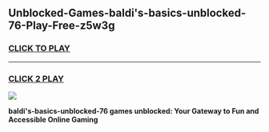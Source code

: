 
## Unblocked-Games-baldi's-basics-unblocked-76-Play-Free-z5w3g
<h3>
<a href="https://premium76.site?title=baldi's-basics-unblocked-76&ref=19M">CLICK TO PLAY</a></h3>
<hr>

<h3>
<a href="https://premium76.site?title=baldi's-basics-unblocked-76&ref=19M">CLICK 2 PLAY</a>
  
</h3>

<a href="https://premium76.site?title=baldi's-basics-unblocked-76&ref=19M"><img src="https://clearcache.store/games.png"></a>


**baldi's-basics-unblocked-76 games unblocked: Your Gateway to Fun and Accessible Online Gaming**
